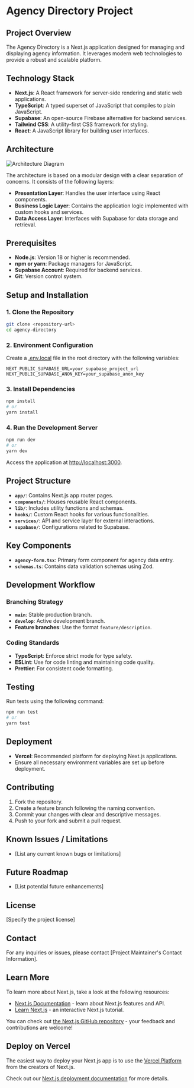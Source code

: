 # Agency Directory Project

## Project Overview
The Agency Directory is a Next.js application designed for managing and displaying agency information. It leverages modern web technologies to provide a robust and scalable platform.

## Technology Stack
- **Next.js**: A React framework for server-side rendering and static web applications.
- **TypeScript**: A typed superset of JavaScript that compiles to plain JavaScript.
- **Supabase**: An open-source Firebase alternative for backend services.
- **Tailwind CSS**: A utility-first CSS framework for styling.
- **React**: A JavaScript library for building user interfaces.

## Architecture
![Architecture Diagram](architecture-diagram.png)

The architecture is based on a modular design with a clear separation of concerns. It consists of the following layers:
- **Presentation Layer**: Handles the user interface using React components.
- **Business Logic Layer**: Contains the application logic implemented with custom hooks and services.
- **Data Access Layer**: Interfaces with Supabase for data storage and retrieval.

## Prerequisites
- **Node.js**: Version 18 or higher is recommended.
- **npm or yarn**: Package managers for JavaScript.
- **Supabase Account**: Required for backend services.
- **Git**: Version control system.

## Setup and Installation

### 1. Clone the Repository
```bash
git clone <repository-url>
cd agency-directory
```

### 2. Environment Configuration
Create a [.env.local](cci:7://file://wsl.localhost/Ubuntu/home/grey/LSTLY/agency-directory/.env.local:0:0-0:0) file in the root directory with the following variables:
```
NEXT_PUBLIC_SUPABASE_URL=your_supabase_project_url
NEXT_PUBLIC_SUPABASE_ANON_KEY=your_supabase_anon_key
```

### 3. Install Dependencies
```bash
npm install
# or
yarn install
```

### 4. Run the Development Server
```bash
npm run dev
# or
yarn dev
```
Access the application at [http://localhost:3000](http://localhost:3000).

## Project Structure
- **`app/`**: Contains Next.js app router pages.
- **`components/`**: Houses reusable React components.
- **`lib/`**: Includes utility functions and schemas.
- **`hooks/`**: Custom React hooks for various functionalities.
- **`services/`**: API and service layer for external interactions.
- **`supabase/`**: Configurations related to Supabase.

## Key Components
- **`agency-form.tsx`**: Primary form component for agency data entry.
- **`schemas.ts`**: Contains data validation schemas using Zod.

## Development Workflow

### Branching Strategy
- **`main`**: Stable production branch.
- **`develop`**: Active development branch.
- **Feature branches**: Use the format `feature/description`.

### Coding Standards
- **TypeScript**: Enforce strict mode for type safety.
- **ESLint**: Use for code linting and maintaining code quality.
- **Prettier**: For consistent code formatting.

## Testing
Run tests using the following command:
```bash
npm run test
# or
yarn test
```

## Deployment
- **Vercel**: Recommended platform for deploying Next.js applications.
- Ensure all necessary environment variables are set up before deployment.

## Contributing
1. Fork the repository.
2. Create a feature branch following the naming convention.
3. Commit your changes with clear and descriptive messages.
4. Push to your fork and submit a pull request.

## Known Issues / Limitations
- [List any current known bugs or limitations]

## Future Roadmap
- [List potential future enhancements]

## License
[Specify the project license]

## Contact
For any inquiries or issues, please contact [Project Maintainer's Contact Information].

## Learn More
To learn more about Next.js, take a look at the following resources:

- [Next.js Documentation](https://nextjs.org/docs) - learn about Next.js features and API.
- [Learn Next.js](https://nextjs.org/learn) - an interactive Next.js tutorial.

You can check out [the Next.js GitHub repository](https://github.com/vercel/next.js) - your feedback and contributions are welcome!

## Deploy on Vercel

The easiest way to deploy your Next.js app is to use the [Vercel Platform](https://vercel.com/new?utm_medium=default-template&filter=next.js&utm_source=create-next-app&utm_campaign=create-next-app-readme) from the creators of Next.js.

Check out our [Next.js deployment documentation](https://nextjs.org/docs/app/building-your-application/deploying) for more details.

